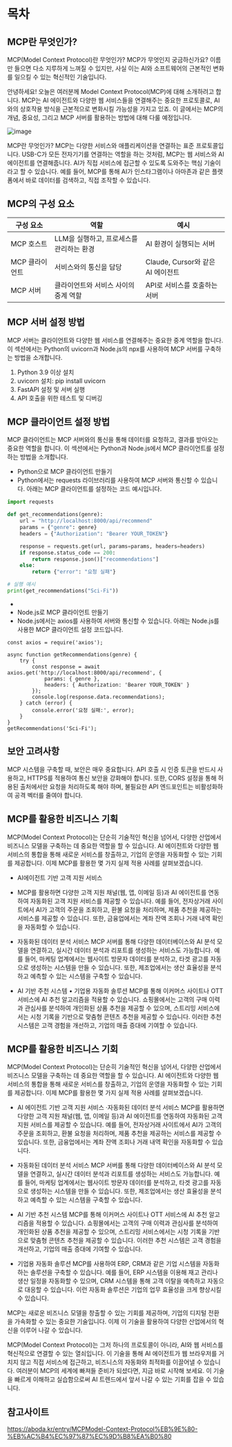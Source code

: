# 목차 
## MCP란 무엇인가?
MCP(Model Context Protocol)란 무엇인가? MCP가 무엇인지 궁금하신가요? 이름만 들으면 다소 지루하게 느껴질 수 있지만, 사실 이는 AI와 소프트웨어의 근본적인 변화를 일으킬 수 있는 혁신적인 기술입니다.

안녕하세요! 오늘은 여러분께 Model Context Protocol(MCP)에 대해 소개하려고 합니다. MCP는 AI 에이전트와 다양한 웹 서비스들을 연결해주는 중요한 프로토콜로, AI와의 상호작용 방식을 근본적으로 변화시킬 가능성을 가지고 있죠. 이 글에서는 MCP의 개념, 중요성, 그리고 MCP 서버를 활용하는 방법에 대해 다룰 예정입니다.

![image](https://github.com/user-attachments/assets/c6bcf7c7-c530-4931-a508-7d815431f370)

MCP란 무엇인가?
MCP는 다양한 서비스와 애플리케이션을 연결하는 표준 프로토콜입니다. USB-C가 모든 전자기기를 연결하는 역할을 하는 것처럼, MCP는 웹 서비스와 AI 에이전트를 연결해줍니다. AI가 직접 서비스에 접근할 수 있도록 도와주는 핵심 기술이라고 할 수 있습니다. 예를 들어, MCP를 통해 AI가 인스타그램이나 아마존과 같은 플랫폼에서 바로 데이터를 검색하고, 직접 조작할 수 있습니다.



## MCP의 구성 요소 

| 구성 요소        | 역할                                     | 예시                              |
|------------------|------------------------------------------|-----------------------------------|
| MCP 호스트       | LLM을 실행하고, 프로세스를 관리하는 환경 | AI 환경이 실행되는 서버           |
| MCP   클라이언트 | 서비스와의 통신을 담당                   | Claude, Cursor와 같은 AI 에이전트 |
| MCP 서버         | 클라이언트와 서비스 사이의 중계 역할     | API로 서비스를 호출하는 서버      |


## MCP 서버 설정 방법 
MCP 서버는 클라이언트와 다양한 웹 서비스를 연결해주는 중요한 중계 역할을 합니다. 이 섹션에서는 Python의 uvicorn과 Node.js의 npx를 사용하여 MCP 서버를 구축하는 방법을 소개합니다.

1. Python 3.9 이상 설치
2. uvicorn 설치: pip install uvicorn
3. FastAPI 설정 및 서버 실행
4. API 호출을 위한 테스트 및 디버깅

## MCP 클라이언트 설정 방법  
MCP 클라이언트는 MCP 서버와의 통신을 통해 데이터를 요청하고, 결과를 받아오는 중요한 역할을 합니다. 이 섹션에서는 Python과 Node.js에서 MCP 클라이언트를 설정하는 방법을 소개합니다.

 - Python으로 MCP 클라이언트 만들기
 - Python에서는 requests 라이브러리를 사용하여 MCP 서버와 통신할 수 있습니다. 아래는 MCP 클라이언트를 설정하는 코드 예시입니다.

```python
import requests

def get_recommendations(genre):
    url = "http://localhost:8000/api/recommend"
    params = {"genre": genre}
    headers = {"Authorization": "Bearer YOUR_TOKEN"}

    response = requests.get(url, params=params, headers=headers)
    if response.status_code == 200:
        return response.json()["recommendations"]
    else:
        return {"error": "요청 실패"}

# 실행 예시
print(get_recommendations("Sci-Fi"))
```

 - 
 - Node.js로 MCP 클라이언트 만들기
 - Node.js에서는 axios를 사용하여 서버와 통신할 수 있습니다. 아래는 Node.js를 사용한 MCP 클라이언트 설정 코드입니다.
```node
const axios = require('axios');

async function getRecommendations(genre) {
    try {
        const response = await axios.get('http://localhost:8000/api/recommend', {
            params: { genre },
            headers: { Authorization: 'Bearer YOUR_TOKEN' }
        });
        console.log(response.data.recommendations);
    } catch (error) {
        console.error('요청 실패:', error);
    }
}
getRecommendations('Sci-Fi');
```

## 보안 고려사항 
MCP 시스템을 구축할 때, 보안은 매우 중요합니다. API 호출 시 인증 토큰을 반드시 사용하고, HTTPS를 적용하여 통신 보안을 강화해야 합니다. 또한, CORS 설정을 통해 허용된 출처에서만 요청을 처리하도록 해야 하며, 불필요한 API 엔드포인트는 비활성화하여 공격 벡터를 줄여야 합니다.

## MCP를 활용한 비즈니스 기획 
MCP(Model Context Protocol)는 단순히 기술적인 혁신을 넘어서, 다양한 산업에서 비즈니스 모델을 구축하는 데 중요한 역할을 할 수 있습니다. AI 에이전트와 다양한 웹 서비스의 통합을 통해 새로운 서비스를 창출하고, 기업의 운영을 자동화할 수 있는 기회를 제공합니다. 이제 MCP를 활용한 몇 가지 실제 적용 사례를 살펴보겠습니다.


 - AI에이전트 기반 고객 지원 서비스
 - MCP를 활용하면 다양한 고객 지원 채널(웹, 앱, 이메일 등)과 AI 에이전트를 연동하여 자동화된 고객 지원 서비스를 제공할 수 있습니다. 예를 들어, 전자상거래 사이트에서 AI가 고객의 주문을 조회하고, 환불 요청을 처리하며, 제품 추천을 제공하는 서비스를 제공할 수 있습니다. 또한, 금융업에서는 계좌 잔액 조회나 거래 내역 확인을 자동화할 수 있습니다.
   
 - 자동화된 데이터 분석 서비스
MCP 서버를 통해 다양한 데이터베이스와 AI 분석 모델을 연결하고, 실시간 데이터 분석과 리포트를 생성하는 서비스도 가능합니다. 예를 들어, 마케팅 업계에서는 웹사이트 방문자 데이터를 분석하고, 타겟 광고를 자동으로 생성하는 시스템을 만들 수 있습니다. 또한, 제조업에서는 생산 효율성을 분석하고 예측할 수 있는 시스템을 구축할 수 있습니다.
   
 - AI 기반 주천 시스템 • 기업용 자동화 솔루션
MCP를 통해 이커머스 사이트나 OTT 서비스에 AI 추천 알고리즘을 적용할 수 있습니다. 쇼핑몰에서는 고객의 구매 이력과 관심사를 분석하여 개인화된 상품 추천을 제공할 수 있으며, 스트리밍 서비스에서는 시청 기록을 기반으로 맞춤형 콘텐츠 추천을 제공할 수 있습니다. 이러한 추천 시스템은 고객 경험을 개선하고, 기업의 매출 증대에 기여할 수 있습니다.

   
## MCP를 활용한 비즈니스 기회 
MCP(Model Context Protocol)는 단순히 기술적인 혁신을 넘어서, 다양한 산업에서 비즈니스 모델을 구축하는 데 중요한 역할을 할 수 있습니다. AI 에이전트와 다양한 웹 서비스의 통합을 통해 새로운 서비스를 창출하고, 기업의 운영을 자동화할 수 있는 기회를 제공합니다. 이제 MCP를 활용한 몇 가지 실제 적용 사례를 살펴보겠습니다.


 - AI 에이전트 기반 고객 지원 서비스 ·자동화된 데이터 분석 서비스
MCP를 활용하면 다양한 고객 지원 채널(웹, 앱, 이메일 등)과 AI 에이전트를 연동하여 자동화된 고객 지원 서비스를 제공할 수 있습니다. 예를 들어, 전자상거래 사이트에서 AI가 고객의 주문을 조회하고, 환불 요청을 처리하며, 제품 추천을 제공하는 서비스를 제공할 수 있습니다. 또한, 금융업에서는 계좌 잔액 조회나 거래 내역 확인을 자동화할 수 있습니다.

- 자동화된 데이터 분석 서비스
MCP 서버를 통해 다양한 데이터베이스와 AI 분석 모델을 연결하고, 실시간 데이터 분석과 리포트를 생성하는 서비스도 가능합니다. 예를 들어, 마케팅 업계에서는 웹사이트 방문자 데이터를 분석하고, 타겟 광고를 자동으로 생성하는 시스템을 만들 수 있습니다. 또한, 제조업에서는 생산 효율성을 분석하고 예측할 수 있는 시스템을 구축할 수 있습니다.

 
 - AI 기반 추천 시스템
  MCP를 통해 이커머스 사이트나 OTT 서비스에 AI 추천 알고리즘을 적용할 수 있습니다. 쇼핑몰에서는 고객의 구매 이력과 관심사를 분석하여 개인화된 상품 추천을 제공할 수 있으며, 스트리밍 서비스에서는 시청 기록을 기반으로 맞춤형 콘텐츠 추천을 제공할 수 있습니다. 이러한 추천 시스템은 고객 경험을 개선하고, 기업의 매출 증대에 기여할 수 있습니다.
 
 - 기업용 자동화 솔루션
MCP를 사용하여 ERP, CRM과 같은 기업 시스템을 자동화하는 솔루션을 구축할 수 있습니다. 예를 들어, ERP 시스템을 이용해 재고 관리나 생산 일정을 자동화할 수 있으며, CRM 시스템을 통해 고객 이탈을 예측하고 자동으로 대응할 수 있습니다. 이런 자동화 솔루션은 기업의 업무 효율성을 크게 향상시킬 수 있습니다.

MCP는 새로운 비즈니스 모델을 창출할 수 있는 기회를 제공하며, 기업의 디지털 전환을 가속화할 수 있는 중요한 기술입니다. 이제 이 기술을 활용하여 다양한 산업에서의 혁신을 이루어 나갈 수 있습니다.

MCP(Model Context Protocol)는 그저 하나의 프로토콜이 아니라, AI와 웹 서비스를 혁신적으로 연결할 수 있는 열쇠입니다. 이 기술을 통해 AI 에이전트가 웹 브라우저를 거치지 않고 직접 서비스에 접근하고, 비즈니스의 자동화와 최적화를 이끌어낼 수 있습니다. 여러분이 MCP의 세계에 빠져들 준비가 되셨다면, 지금 바로 시작해 보세요. 이 기술을 빠르게 이해하고 실습함으로써 AI 트렌드에서 앞서 나갈 수 있는 기회를 잡을 수 있습니다.

## 참고사이트
https://aboda.kr/entry/MCPModel-Context-Protocol%EB%9E%80-%EB%AC%B4%EC%97%87%EC%9D%B8%EA%B0%80
